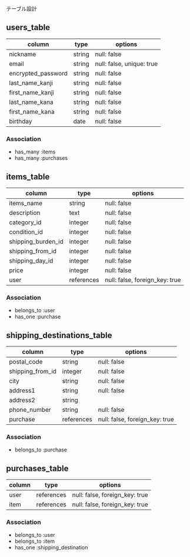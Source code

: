 テーブル設計           

## users_table  

| column                         | type       | options                        | 
| ------------------------------ | ---------- | ------------------------------ |
| nickname                       | string     | null: false                    | 
| email                          | string     | null: false, unique: true      | 
| encrypted_password             | string     | null: false                    | 
| last_name_kanji                | string     | null: false                    | 
| first_name_kanji               | string     | null: false                    | 
| last_name_kana                 | string     | null: false                    | 
| first_name_kana                | string     | null: false                    | 
| birthday                       | date       | null: false                    | 

### Association
* has_many :items 
* has_many :purchases 

## items_table

| column                         | type       | options                        | 
| ------------------------------ | ---------- | ------------------------------ |
| items_name                     | string     | null: false                    | 
| description                    | text       | null: false                    | 
| category_id                    | integer    | null: false                    | 
| condition_id                   | integer    | null: false                    | 
| shipping_burden_id             | integer    | null: false                    | 
| shipping_from_id               | integer    | null: false                    | 
| shipping_day_id                | integer    | null: false                    | 
| price                          | integer    | null: false                    | 
| user                           | references | null: false, foreign_key: true | 

### Association
* belongs_to :user
* has_one :purchase

## shipping_destinations_table

| column                         | type       | options                        | 
| ------------------------------ | ---------- | ------------------------------ |
| postal_code                    | string     | null: false                    | 
| shipping_from_id               | integer    | null: false                    | 
| city                           | string     | null: false                    | 
| address1                       | string     | null: false                    | 
| address2                       | string     |                                | 
| phone_number                   | string     | null: false                    | 
| purchase                       | references | null: false, foreign_key: true | 

### Association
* belongs_to :purchase

## purchases_table

| column                         | type       | options                        | 
| ------------------------------ | ---------- | ------------------------------ |
| user                           | references | null: false, foreign_key: true | 
| item                           | references | null: false, foreign_key: true | 

### Association
* belongs_to :user
* belongs_to :item
* has_one :shipping_destination


